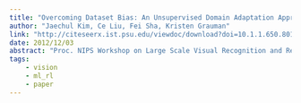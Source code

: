 ```yaml
---
title: "Overcoming Dataset Bias: An Unsupervised Domain Adaptation Approach"
author: "Jaechul Kim, Ce Liu, Fei Sha, Kristen Grauman"
link: "http://citeseerx.ist.psu.edu/viewdoc/download?doi=10.1.1.650.8015&rep=rep1&type=pdf"
date: 2012/12/03
abstract: "Proc. NIPS Workshop on Large Scale Visual Recognition and Retrieval (BigVision), Oral Presentation, 2012."
tags:
    - vision
    - ml_rl
    - paper
---
```

